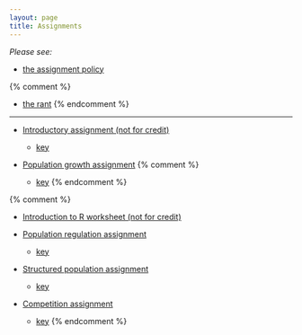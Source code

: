```yaml
---
layout: page
title: Assignments
---
```


_Please see:_

* [the assignment policy](/assignment_policy.html)

{% comment %} 
* [the rant](/rant.html)
{% endcomment %} 

----------------------------------------------------------------------

* [Introductory assignment (not for credit)](/materials/intro.asn.pdf)
  * [key](materials/intro.key.pdf)

* [Population growth assignment](/materials/pg.asn.pdf)
{% comment %} 
  * [key](materials/pg.key.pdf)
{% endcomment %} 

{% comment %} 
* [Introduction to R worksheet (not for credit)](http://lalashan.mcmaster.ca/theobio/3SS/index.php/Introduction_to_R)

* [Population regulation assignment](/materials/regulation.asn.pdf)
  * [key](/materials/regulation.key.pdf)

* [Structured population assignment](/materials/structure.asn.pdf)
  * [key](/materials/structure.key.pdf)

* [Competition assignment](/materials/competition.asn.pdf)
  * [key](/materials/competition.key.pdf)
{% endcomment %} 
